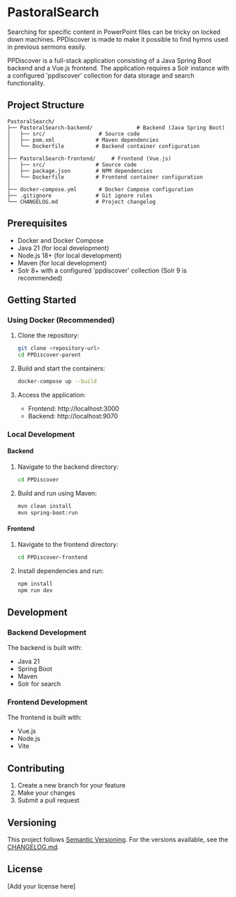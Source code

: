 # PastoralSearch

Searching for specific content in PowerPoint files can be tricky on locked down machines. 
PPDiscover is made to make it possible to find hymns used in previous sermons easily. 

PPDiscover is a full-stack application consisting of a Java Spring Boot backend and a Vue.js frontend. The application requires a Solr instance with a configured 'ppdiscover' collection for data storage and search functionality.

## Project Structure

```
PastoralSearch/
├── PastoralSearch-backend/              # Backend (Java Spring Boot)
│   ├── src/                 # Source code
│   ├── pom.xml             # Maven dependencies
│   └── Dockerfile          # Backend container configuration
│
├── PastoralSearch-frontend/     # Frontend (Vue.js)
│   ├── src/                # Source code
│   ├── package.json        # NPM dependencies
│   └── Dockerfile          # Frontend container configuration
│
├── docker-compose.yml       # Docker Compose configuration
├── .gitignore              # Git ignore rules
└── CHANGELOG.md            # Project changelog
```

## Prerequisites

- Docker and Docker Compose
- Java 21 (for local development)
- Node.js 18+ (for local development)
- Maven (for local development)
- Solr 8+ with a configured 'ppdiscover' collection (Solr 9 is recommended)

## Getting Started

### Using Docker (Recommended)

1. Clone the repository:
   ```bash
   git clone <repository-url>
   cd PPDiscover-parent
   ```

2. Build and start the containers:
   ```bash
   docker-compose up --build
   ```

3. Access the application:
   - Frontend: http://localhost:3000
   - Backend: http://localhost:9070

### Local Development

#### Backend

1. Navigate to the backend directory:
   ```bash
   cd PPDiscover
   ```

2. Build and run using Maven:
   ```bash
   mvn clean install
   mvn spring-boot:run
   ```

#### Frontend

1. Navigate to the frontend directory:
   ```bash
   cd PPDiscover-frontend
   ```

2. Install dependencies and run:
   ```bash
   npm install
   npm run dev
   ```

## Development

### Backend Development

The backend is built with:
- Java 21
- Spring Boot
- Maven
- Solr for search

### Frontend Development

The frontend is built with:
- Vue.js
- Node.js
- Vite

## Contributing

1. Create a new branch for your feature
2. Make your changes
3. Submit a pull request

## Versioning

This project follows [Semantic Versioning](https://semver.org/spec/v2.0.0.html). For the versions available, see the [CHANGELOG.md](CHANGELOG.md).

## License

[Add your license here] 